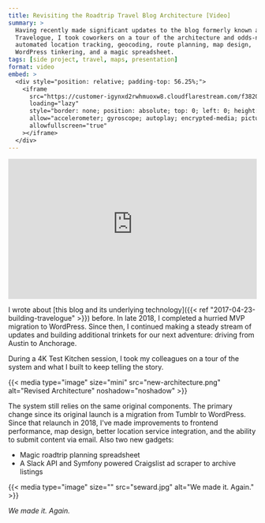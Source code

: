 ```yaml
---
title: Revisiting the Roadtrip Travel Blog Architecture [Video]
summary: >
  Having recently made significant updates to the blog formerly known as
  Travelogue, I took coworkers on a tour of the architecture and odds-n-ends:
  automated location tracking, geocoding, route planning, map design,
  WordPress tinkering, and a magic spreadsheet.
tags: [side project, travel, maps, presentation]
format: video
embed: >
  <div style="position: relative; padding-top: 56.25%;">
    <iframe
      src="https://customer-igynxd2rwhmuoxw8.cloudflarestream.com/f382032c94b23fbc6c6ed50db2be9239/iframe?preload=none&poster=https%3A%2F%2Fcustomer-igynxd2rwhmuoxw8.cloudflarestream.com%2Ff382032c94b23fbc6c6ed50db2be9239%2Fthumbnails%2Fthumbnail.jpg%3Ftime%3D%26height%3D600"
      loading="lazy"
      style="border: none; position: absolute; top: 0; left: 0; height: 100%; width: 100%;"
      allow="accelerometer; gyroscope; autoplay; encrypted-media; picture-in-picture;"
      allowfullscreen="true"
    ></iframe>
  </div>
---
```


<div style="position: relative; padding-top: 56.25%;">
  <iframe
    src="https://customer-igynxd2rwhmuoxw8.cloudflarestream.com/f382032c94b23fbc6c6ed50db2be9239/iframe?preload=true&poster=https%3A%2F%2Fcustomer-igynxd2rwhmuoxw8.cloudflarestream.com%2Ff382032c94b23fbc6c6ed50db2be9239%2Fthumbnails%2Fthumbnail.jpg%3Ftime%3D%26height%3D600"
    loading="lazy"
    style="border: none; position: absolute; top: 0; left: 0; height: 100%; width: 100%;"
    allow="accelerometer; gyroscope; autoplay; encrypted-media; picture-in-picture;"
    allowfullscreen="true"
  ></iframe>
</div>

I wrote about
[this blog and its underlying technology]({{< ref "2017-04-23-building-travelogue" >}})
before. In late 2018, I completed a hurried MVP migration to WordPress.
Since then, I continued making a steady stream of updates and building
additional trinkets for our next adventure: driving from Austin to Anchorage.

During a 4K Test Kitchen session, I took my colleagues on a tour of the system
and what I built to keep telling the story.

{{< media type="image" size="mini" src="new-architecture.png" alt="Revised Architecture" noshadow="noshadow" >}}

The system still relies on the same original components. The primary change
since its original launch is a migration from Tumblr to WordPress. Since that
relaunch in 2018, I've made improvements to frontend performance, map design,
better location service integration, and the ability to submit content via
email. Also two new gadgets:

- Magic roadtrip planning spreadsheet
- A Slack API and Symfony powered Craigslist ad scraper to archive listings

{{< media type="image" size="" src="seward.jpg" alt="We made it. Again."  >}}

_We made it. Again._

